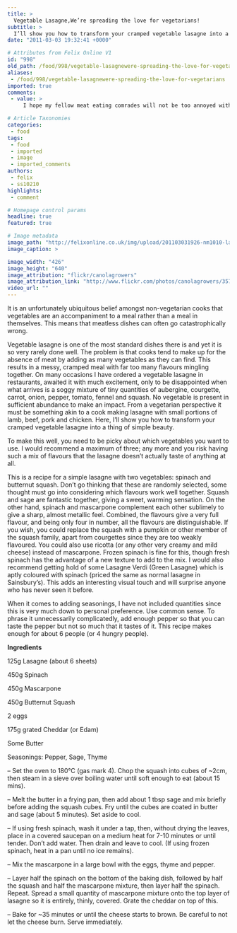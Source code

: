 ```yaml
---
title: >
  Vegetable Lasagne,We’re spreading the love for vegetarians!
subtitle: >
  I’ll show you how to transform your cramped vegetable lasagne into a thing of simple beauty
date: "2011-03-03 19:32:41 +0000"

# Attributes from Felix Online V1
id: "998"
old_path: /food/998/vegetable-lasagnewere-spreading-the-love-for-vegetarians
aliases:
 - /food/998/vegetable-lasagnewere-spreading-the-love-for-vegetarians
imported: true
comments:
 - value: >
     I hope my fellow meat eating comrades will not be too annoyed with me, but I have to give it to Stephen. He’s right, vegetable lasagne is fantastic. Most places, like he said, doesn’t do the dish justice. But find a place that does (or make it yourself) and you’ll think more than twice about ordering something else. ,Stephen, oh Stephen, whilst it is easy to sing your praises from the rooftops in a duet with Cher and Lady Gaga's illegitimate lovechild, I must admit that I am slightly disappointed with your recipe. It simply begs the question: “Steve, Y U NO PUT MEAT?” <br> <br>Also, where’s the Red Leicester?,I think you mean, "raises the question." <br> <br>http://begthequestion.info/

# Article Taxonomies
categories:
 - food
tags:
 - food
 - imported
 - image
 - imported_comments
authors:
 - felix
 - ss10210
highlights:
 - comment

# Homepage control params
headline: true
featured: true

# Image metadata
image_path: "http://felixonline.co.uk/img/upload/201103031926-nm1010-lagnelas.jpg"
image_caption: >

image_width: "426"
image_height: "640"
image_attribution: "flickr/canolagrowers"
image_attribution_link: "http://www.flickr.com/photos/canolagrowers/3570480607/in/set-72157618793887509"
video_url: ""
---
```


It is an unfortunately ubiquitous belief amongst non-vegetarian cooks that vegetables are an accompaniment to a meal rather than a meal in themselves. This means that meatless dishes can often go catastrophically wrong.

Vegetable lasagne is one of the most standard dishes there is and yet it is so very rarely done well. The problem is that cooks tend to make up for the absence of meat by adding as many vegetables as they can find. This results in a messy, cramped meal with far too many flavours mingling together. On many occasions I have ordered a vegetable lasagne in restaurants, awaited it with much excitement, only to be disappointed when what arrives is a soggy mixture of tiny quantities of aubergine, courgette, carrot, onion, pepper, tomato, fennel and squash. No vegetable is present in sufficient abundance to make an impact. From a vegetarian perspective it must be something akin to a cook making lasagne with small portions of lamb, beef, pork and chicken. Here, I’ll show you how to transform your cramped vegetable lasagne into a thing of simple beauty.

To make this well, you need to be picky about which vegetables you want to use. I would recommend a maximum of three; any more and you risk having such a mix of flavours that the lasagne doesn’t actually taste of anything at all.

This is a recipe for a simple lasagne with two vegetables: spinach and butternut squash. Don’t go thinking that these are randomly selected, some thought must go into considering which flavours work well together. Squash and sage are fantastic together, giving a sweet, warming sensation. On the other hand, spinach and mascarpone complement each other sublimely to give a sharp, almost metallic feel. Combined, the flavours give a very full flavour, and being only four in number, all the flavours are distinguishable. If you wish, you could replace the squash with a pumpkin or other member of the squash family, apart from courgettes since they are too weakly flavoured. You could also use ricotta (or any other very creamy and mild cheese) instead of mascarpone. Frozen spinach is fine for this, though fresh spinach has the advantage of a new texture to add to the mix. I would also recommend getting hold of some Lasagne Verdi (Green Lasagne) which is aptly coloured with spinach (priced the same as normal lasagne in Sainsbury’s). This adds an interesting visual touch and will surprise anyone who has never seen it before.

When it comes to adding seasonings, I have not included quantities since this is very much down to personal preference. Use common sense. To phrase it unnecessarily complicatedly, add enough pepper so that you can taste the pepper but not so much that it tastes of it. This recipe makes enough for about 6 people (or 4 hungry people).

__Ingredients__

125g Lasagne (about 6 sheets)

450g Spinach

450g Mascarpone

450g Butternut Squash

2 eggs

175g grated Cheddar (or Edam)

Some Butter

Seasonings: Pepper, Sage, Thyme

– Set the oven to 180°C (gas mark 4). Chop the squash into cubes of ~2cm, then steam in a sieve over boiling water until soft enough to eat (about 15 mins).

– Melt the butter in a frying pan, then add about 1 tbsp sage and mix briefly before adding the squash cubes. Fry until the cubes are coated in butter and sage (about 5 minutes). Set aside to cool.

– If using fresh spinach, wash it under a tap, then, without drying the leaves, place in a covered saucepan on a medium heat for 7-10 minutes or until tender. Don’t add water. Then drain and leave to cool. (If using frozen spinach, heat in a pan until no ice remains).

– Mix the mascarpone in a large bowl with the eggs, thyme and pepper.

– Layer half the spinach on the bottom of the baking dish, followed by half the squash and half the mascarpone mixture, then layer half the spinach. Repeat. Spread a small quantity of mascarpone mixture onto the top layer of lasagne so it is entirely, thinly, covered. Grate the cheddar on top of this.

– Bake for ~35 minutes or until the cheese starts to brown. Be careful to not let the cheese burn. Serve immediately.

